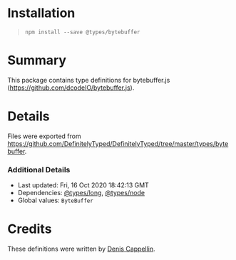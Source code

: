 # Installation
> `npm install --save @types/bytebuffer`

# Summary
This package contains type definitions for bytebuffer.js (https://github.com/dcodeIO/bytebuffer.js).

# Details
Files were exported from https://github.com/DefinitelyTyped/DefinitelyTyped/tree/master/types/bytebuffer.

### Additional Details
 * Last updated: Fri, 16 Oct 2020 18:42:13 GMT
 * Dependencies: [@types/long](https://npmjs.com/package/@types/long), [@types/node](https://npmjs.com/package/@types/node)
 * Global values: `ByteBuffer`

# Credits
These definitions were written by [Denis Cappellin](https://github.com/dcappellin).
